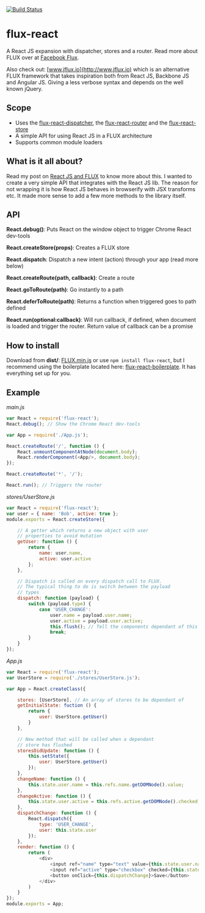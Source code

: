 [![Build Status](https://travis-ci.org/christianalfoni/flux-react.svg?branch=master)](https://travis-ci.org/christianalfoni/flux-react)

flux-react
==========

A React JS expansion with dispatcher, stores and a router. Read more about FLUX over at [Facebook Flux](http://facebook.github.io/flux/).

Also check out: [www.jflux.io](http://www.jflux.io) which is an alternative FLUX framework that takes inspiration both from React JS, Backbone JS and Angular JS. Giving a less verbose syntax and depends on the well known jQuery. 

## Scope
* Uses the [flux-react-dispatcher](https://github.com/christianalfoni/flux-react-dispatcher), the [flux-react-router](https://github.com/christianalfoni/flux-react-router) and the [flux-react-store](https://github.com/christianalfoni/flux-react-store)
* A simple API for using React JS in a FLUX architecture
* Supports common module loaders

## What is it all about?
Read my post on [React JS and FLUX](http://christianalfoni.github.io/javascript/2014/08/20/react-js-and-flux.html) to know more about this. I wanted to create a very simple API that integrates with the React JS lib. The reason for not wrapping it is how React JS behaves in browserify with JSX transforms etc. It made more sense to add a few more methods to the library itself.

## API
**React.debug()**: Puts React on the window object to trigger Chrome React dev-tools

**React.createStore(props)**: Creates a FLUX store

**React.dispatch**: Dispatch a new intent (action) through your app (read more below)

**React.createRoute(path, callback)**: Create a route

**React.goToRoute(path)**: Go instantly to a path

**React.deferToRoute(path)**: Returns a function when triggered goes to path defined

**React.run(optional:callback)**: Will run callback, if defined, when document is loaded and trigger the router. Return value of callback can be a promise

## How to install
Download from **dist/**: [FLUX.min.js](https://rawgithub.com/christianalfoni/flux-react/master/dist/FLUX.min.js) or use
`npm install flux-react`, but I recommend using the boilerplate located here: [flux-react-boilerplate](https://github.com/christianalfoni/flux-react-boilerplate). It has everything set up for you.

## Example
*main.js*
```javascript
var React = require('flux-react');
React.debug(); // Show the Chrome React dev-tools

var App = require('./App.js');

React.createRoute('/', function () {
	React.unmountComponentAtNode(document.body);
	React.renderComponent(<App/>, document.body);	
});

React.createRoute('*', '/');

React.run(); // Triggers the router
```

*stores/UserStore.js*
```javascript
var React = require('flux-react');
var user = { name: 'Bob', active: true };
module.exports = React.createStore({

	// A getter which returns a new object with user 
	// properties to avoid mutation
	getUser: function () {
		return {
			name: user.name,
			active: user.active
		};
	},

	// Dispatch is called on every dispatch call to FLUX.
	// The typical thing to do is switch between the payload
	// types
	dispatch: function (payload) {
		switch (payload.type) {
			case 'USER_CHANGE':
				user.name = payload.user.name;
				user.active = payload.user.active;
				this.flush(); // Tell the components dependant of this store to update
				break;
		}
	}
});
```

*App.js*
```javascript
var React = require('flux-react');
var UserStore = require('./stores/UserStore.js');

var App = React.createClass({

	stores: [UserStore], // An array of stores to be dependant of
	getInitialState: fuction () { 
		return {
			user: UserStore.getUser()
		}
	},

	// New method that will be called when a dependant
	// store has flushed
	storesDidUpdate: function () {
		this.setState({
			user: UserStore.getUser()
		});
	},
	changeName: function () {
		this.state.user.name = this.refs.name.getDOMNode().value;
	},
	changeActive: function () {
		this.state.user.active = this.refs.active.getDOMNode().checked;
	},
	dispatchChange: function () {
		React.dispatch({
			type: 'USER_CHANGE',
			user: this.state.user
		});
	},
	render: function () {
		return (
			<div>
				<input ref="name" type="text" value={this.state.user.name} onChange={this.changeName}/>
				<input ref="active" type="checkbox" checked={this.state.user.active} onChange={this.changeActive}/>
				<button onClick={this.dispatchChange}>Save</button>
			</div>
		)
	}
});
module.exports = App;
```
